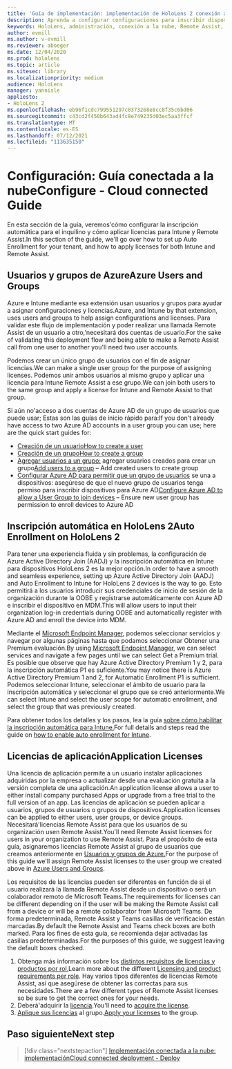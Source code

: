 ```yaml
---
title: 'Guía de implementación: implementación de HoloLens 2 conexión a la nube a escala con Remote Assist- Configurar'
description: Aprenda a configurar configuraciones para inscribir dispositivos HoloLens a través de una red conectada a la nube a escala con Remote Assist.
keywords: HoloLens, administración, conexión a la nube, Remote Assist, AAD, Azure AD, MDM, Mobile Administración de dispositivos
author: evmill
ms.author: v-evmill
ms.reviewer: aboeger
ms.date: 12/04/2020
ms.prod: hololens
ms.topic: article
ms.sitesec: library
ms.localizationpriority: medium
audience: HoloLens
manager: yannisle
appliesto:
- HoloLens 2
ms.openlocfilehash: eb96f1cdc799551297c0373268e8cc8f35c6bd06
ms.sourcegitcommit: c43cd2f450b643ad4fc8e749235d03ec5aa3ffcf
ms.translationtype: MT
ms.contentlocale: es-ES
ms.lasthandoff: 07/12/2021
ms.locfileid: "113635150"
---
```

# <a name="configure---cloud-connected-guide"></a><span data-ttu-id="029ad-104">Configuración: Guía conectada a la nube</span><span class="sxs-lookup"><span data-stu-id="029ad-104">Configure - Cloud connected Guide</span></span>

<span data-ttu-id="029ad-105">En esta sección de la guía, veremos&#39;cómo configurar la inscripción automática para el inquilino y cómo aplicar licencias para Intune y Remote Assist.</span><span class="sxs-lookup"><span data-stu-id="029ad-105">In this section of the guide, we&#39;ll go over how to set up Auto Enrollment for your tenant, and how to apply licenses for both Intune and Remote Assist.</span></span>

## <a name="azure-users-and-groups"></a><span data-ttu-id="029ad-106">Usuarios y grupos de Azure</span><span class="sxs-lookup"><span data-stu-id="029ad-106">Azure Users and Groups</span></span>

<span data-ttu-id="029ad-107">Azure e Intune mediante esa extensión usan usuarios y grupos para ayudar a asignar configuraciones y licencias.</span><span class="sxs-lookup"><span data-stu-id="029ad-107">Azure, and Intune by that extension, uses users and groups to help assign configurations and licenses.</span></span> <span data-ttu-id="029ad-108">Para validar este flujo de implementación y poder realizar una llamada Remote Assist de un usuario a otro,&#39;necesitará dos cuentas de usuario.</span><span class="sxs-lookup"><span data-stu-id="029ad-108">For the sake of validating this deployment flow and being able to make a Remote Assist call from one user to another you&#39;ll need two user accounts.</span></span>

<span data-ttu-id="029ad-109">Podemos crear un único grupo de usuarios con el fin de asignar licencias.</span><span class="sxs-lookup"><span data-stu-id="029ad-109">We can make a single user group for the purpose of assigning licenses.</span></span> <span data-ttu-id="029ad-110">Podemos unir ambos usuarios al mismo grupo y aplicar una licencia para Intune Remote Assist a ese grupo.</span><span class="sxs-lookup"><span data-stu-id="029ad-110">We can join both users to the same group and apply a license for Intune and Remote Assist to that group.</span></span>

<span data-ttu-id="029ad-111">Si aún no&#39;acceso a dos cuentas de Azure AD de un grupo de usuarios que puede usar; Estas son las guías de inicio rápido para:</span><span class="sxs-lookup"><span data-stu-id="029ad-111">If you don&#39;t already have access to two Azure AD accounts in a user group you can use; here are the quick start guides for:</span></span>

- [<span data-ttu-id="029ad-112">Creación de un usuario</span><span class="sxs-lookup"><span data-stu-id="029ad-112">How to create a user</span></span>](/mem/intune/fundamentals/quickstart-create-user)
- [<span data-ttu-id="029ad-113">Creación de un grupo</span><span class="sxs-lookup"><span data-stu-id="029ad-113">How to create a group</span></span>](/mem/intune/fundamentals/quickstart-create-group)
- <span data-ttu-id="029ad-114">[Agregar usuarios a un grupo:](/azure/active-directory/fundamentals/active-directory-groups-members-azure-portal) agregar usuarios creados para crear un grupo</span><span class="sxs-lookup"><span data-stu-id="029ad-114">[Add users to a group](/azure/active-directory/fundamentals/active-directory-groups-members-azure-portal) – Add created users to create group</span></span>
- <span data-ttu-id="029ad-115">[Configurar Azure AD para permitir que un grupo de usuarios](/azure/active-directory/devices/azureadjoin-plan#configure-your-device-settings) se una a dispositivos: asegúrese de que el nuevo grupo de usuarios tenga permiso para inscribir dispositivos para Azure AD</span><span class="sxs-lookup"><span data-stu-id="029ad-115">[Configure Azure AD to allow a User Group to join devices](/azure/active-directory/devices/azureadjoin-plan#configure-your-device-settings) – Ensure new user group has permission to enroll devices to Azure AD</span></span>

## <a name="auto-enrollment-on-hololens-2"></a><span data-ttu-id="029ad-116">Inscripción automática en HoloLens 2</span><span class="sxs-lookup"><span data-stu-id="029ad-116">Auto Enrollment on HoloLens 2</span></span>

<span data-ttu-id="029ad-117">Para tener una experiencia fluida y sin problemas, la configuración de Azure Active Directory Join (AADJ) y la inscripción automática en Intune para dispositivos HoloLens 2 es la mejor opción.</span><span class="sxs-lookup"><span data-stu-id="029ad-117">In order to have a smooth and seamless experience, setting up Azure Active Directory Join (AADJ) and Auto Enrollment to Intune for HoloLens 2 devices is the way to go.</span></span> <span data-ttu-id="029ad-118">Esto permitirá a los usuarios introducir sus credenciales de inicio de sesión de la organización durante la OOBE y registrarse automáticamente con Azure AD e inscribir el dispositivo en MDM.</span><span class="sxs-lookup"><span data-stu-id="029ad-118">This will allow users to input their organization log-in credentials during OOBE and automatically register with Azure AD and enroll the device into MDM.</span></span>

<span data-ttu-id="029ad-119">Mediante el [Microsoft Endpoint Manager](https://endpoint.microsoft.com/#home), podemos seleccionar servicios y navegar por algunas páginas hasta que podamos seleccionar Obtener una Premium evaluación.</span><span class="sxs-lookup"><span data-stu-id="029ad-119">By using [Microsoft Endpoint Manager](https://endpoint.microsoft.com/#home), we can select services and navigate a few pages until we can select Get a Premium trial.</span></span> <span data-ttu-id="029ad-120">Es posible que observe que hay Azure Active Directory Premium 1 y 2, para la inscripción automática P1 es suficiente.</span><span class="sxs-lookup"><span data-stu-id="029ad-120">You may notice there is Azure Active Directory Premium 1 and 2, for Automatic Enrollment P1 is sufficient.</span></span> <span data-ttu-id="029ad-121">Podemos seleccionar Intune, seleccionar el ámbito de usuario para la inscripción automática y seleccionar el grupo que se creó anteriormente.</span><span class="sxs-lookup"><span data-stu-id="029ad-121">We can select Intune and select the user scope for automatic enrollment, and select the group that was previously created.</span></span>

<span data-ttu-id="029ad-122">Para obtener todos los detalles y los pasos, lea la guía [sobre cómo habilitar la inscripción automática para Intune.](/mem/intune/enrollment/quickstart-setup-auto-enrollment)</span><span class="sxs-lookup"><span data-stu-id="029ad-122">For full details and steps read the guide on [how to enable auto enrollment for Intune](/mem/intune/enrollment/quickstart-setup-auto-enrollment).</span></span>

## <a name="application-licenses"></a><span data-ttu-id="029ad-123">Licencias de aplicación</span><span class="sxs-lookup"><span data-stu-id="029ad-123">Application Licenses</span></span>

<span data-ttu-id="029ad-124">Una licencia de aplicación permite a un usuario instalar aplicaciones adquiridas por la empresa o actualizar desde una evaluación gratuita a la versión completa de una aplicación.</span><span class="sxs-lookup"><span data-stu-id="029ad-124">An application license allows a user to either install company purchased Apps or upgrade from a free trial to the full version of an app.</span></span> <span data-ttu-id="029ad-125">Las licencias de aplicación se pueden aplicar a usuarios, grupos de usuarios o grupos de dispositivos.</span><span class="sxs-lookup"><span data-stu-id="029ad-125">Application licenses can be applied to either users, user groups, or device groups.</span></span> <span data-ttu-id="029ad-126">Necesitará&#39;licencias Remote Assist para que los usuarios de su organización usen Remote Assist.</span><span class="sxs-lookup"><span data-stu-id="029ad-126">You&#39;ll need Remote Assist licenses for users in your organization to use Remote Assist.</span></span> <span data-ttu-id="029ad-127">Para el propósito de esta guía, asignaremos licencias Remote Assist al grupo de usuarios que creamos anteriormente en [Usuarios y grupos de Azure.](hololens2-cloud-connected-configure.md#azure-users-and-groups)</span><span class="sxs-lookup"><span data-stu-id="029ad-127">For the purpose of this guide we'll assign Remote Assist licenses to the user group we created above in [Azure Users and Groups](hololens2-cloud-connected-configure.md#azure-users-and-groups).</span></span>

<span data-ttu-id="029ad-128">Los requisitos de las licencias pueden ser diferentes en función de si el usuario realizará la llamada Remote Assist desde un dispositivo o será un colaborador remoto de Microsoft Teams.</span><span class="sxs-lookup"><span data-stu-id="029ad-128">The requirements for licenses can be different depending on if the user will be making the Remote Assist call from a device or will be a remote collaborator from Microsoft Teams.</span></span> <span data-ttu-id="029ad-129">De forma predeterminada, Remote Assist y Teams casillas de verificación están marcadas.</span><span class="sxs-lookup"><span data-stu-id="029ad-129">By default the Remote Assist and Teams check boxes are both marked.</span></span> <span data-ttu-id="029ad-130">Para los fines de esta guía, se recomienda dejar activadas las casillas predeterminadas.</span><span class="sxs-lookup"><span data-stu-id="029ad-130">For the purposes of this guide, we suggest leaving the default boxes checked.</span></span>

1. <span data-ttu-id="029ad-131">Obtenga más información sobre los [distintos requisitos de licencias y productos por rol.](/dynamics365/mixed-reality/remote-assist/requirements#licensing-and-product-requirements-per-role)</span><span class="sxs-lookup"><span data-stu-id="029ad-131">Learn more about the different [Licensing and product requirements per role](/dynamics365/mixed-reality/remote-assist/requirements#licensing-and-product-requirements-per-role).</span></span> <span data-ttu-id="029ad-132">Hay varios tipos diferentes de licencias Remote Assist, así que asegúrese de obtener las correctas para sus necesidades.</span><span class="sxs-lookup"><span data-stu-id="029ad-132">There are a few different types of Remote Assist licenses so be sure to get the correct ones for your needs.</span></span>
2. <span data-ttu-id="029ad-133">Deberá&#39;adquirir la [licencia](/dynamics365/mixed-reality/remote-assist/buy-remote-assist).</span><span class="sxs-lookup"><span data-stu-id="029ad-133">You&#39;ll need to [acquire the license](/dynamics365/mixed-reality/remote-assist/buy-remote-assist).</span></span>
3. <span data-ttu-id="029ad-134">[Aplique sus licencias](/dynamics365/mixed-reality/remote-assist/deploy-remote-assist) al grupo.</span><span class="sxs-lookup"><span data-stu-id="029ad-134">[Apply your licenses](/dynamics365/mixed-reality/remote-assist/deploy-remote-assist) to the group.</span></span>

## <a name="next-step"></a><span data-ttu-id="029ad-135">Paso siguiente</span><span class="sxs-lookup"><span data-stu-id="029ad-135">Next step</span></span>

> [!div class="nextstepaction"]
> [<span data-ttu-id="029ad-136">Implementación conectada a la nube: implementación</span><span class="sxs-lookup"><span data-stu-id="029ad-136">Cloud connected deployment - Deploy</span></span>](hololens2-cloud-connected-deploy.md)